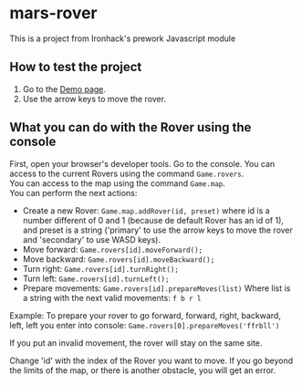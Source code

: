 # mars-rover
This is a project from Ironhack's prework Javascript module

## How to test the project
1. Go to the [Demo page](https://raulcontrerasrubio.github.io/mars-rover/).
2. Use the arrow keys to move the rover.

## What you can do with the Rover using the console
First, open your browser's developer tools. Go to the console.
You can access to the current Rovers using the command `Game.rovers`.<br>
You can access to the map using the command `Game.map`.<br>
You can perform the next actions:<br>

- Create a new Rover: `Game.map.addRover(id, preset)` where id is a number different of 0 and 1 (because de default Rover has an id of 1), and preset is a string ('primary' to use the arrow keys to move the rover and 'secondary' to use WASD keys).
- Move forward: `Game.rovers[id].moveForward();`
- Move backward: `Game.rovers[id].moveBackward();`
- Turn right: `Game.rovers[id].turnRight();`
- Turn left: `Game.rovers[id].turnLeft();`
- Prepare movements: `Game.rovers[id].prepareMoves(list)` Where list is a string with the next valid movements: `f b r l`

Example: To prepare your rover to go forward, forward, right, backward, left, left you enter into console: `Game.rovers[0].prepareMoves('ffrbll')`

If you put an invalid movement, the rover will stay on the same site. 

Change 'id' with the index of the Rover you want to move.
If you go beyond the limits of the map, or there is another obstacle, you will get an error.